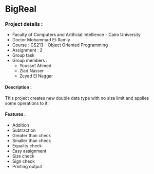 # BigReal

### Project details :
* Faculty of Computers and Artificial Intellience - Cairo University
* Doctor Mohammad El-Ramly
* Course : CS213 - Object Oriented Programming
* Assignment : 2
* Group task
* Group members :
  * Youssef Ahmed
  * Ziad Nasser
  * Zeyad El Naggar
#### Description :
This project creates new double data type with no size limit and applies some operations to it.

#### Features :
* Addition
* Subtraction
* Greater than check
* Smaller than check
* Equality check
* Easy assignment
* Size check
* Sign check
* Printing output
